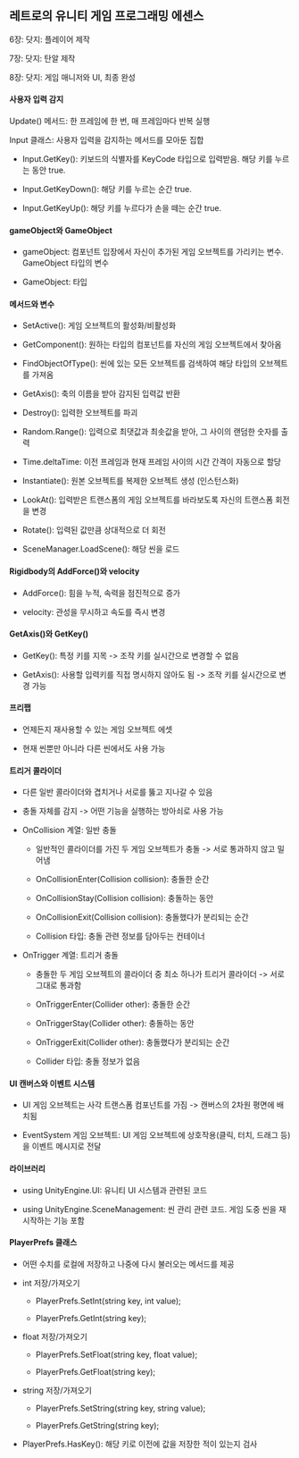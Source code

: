 ## 레트로의 유니티 게임 프로그래밍 에센스

6장: 닷지: 플레이어 제작

7장: 닷지: 탄알 제작

8장: 닷지: 게임 매니저와 UI, 최종 완성

#### 사용자 입력 감지

Update() 메서드: 한 프레임에 한 번, 매 프레임마다 반복 실행

Input 클래스: 사용자 입력을 감지하는 메서드를 모아둔 집합

- Input.GetKey(): 키보드의 식별자를 KeyCode 타입으로 입력받음. 해당 키를 누르는 동안 true.

- Input.GetKeyDown(): 해당 키를 누르는 순간 true.

- Input.GetKeyUp(): 해당 키를 누르다가 손을 떼는 순간 true.

#### gameObject와 GameObject

- gameObject: 컴포넌트 입장에서 자신이 추가된 게임 오브젝트를 가리키는 변수. GameObject 타입의 변수

- GameObject: 타입

#### 메서드와 변수

- SetActive(): 게임 오브젝트의 활성화/비활성화

- GetComponent(): 원하는 타입의 컴포넌트를 자신의 게임 오브젝트에서 찾아옴

- FindObjectOfType(): 씬에 있는 모든 오브젝트를 검색하여 해당 타입의 오브젝트를 가져옴

- GetAxis(): 축의 이름을 받아 감지된 입력값 반환

- Destroy(): 입력한 오브젝트를 파괴

- Random.Range(): 입력으로 최댓값과 최솟값을 받아, 그 사이의 랜덤한 숫자를 출력

- Time.deltaTime: 이전 프레임과 현재 프레임 사이의 시간 간격이 자동으로 할당

- Instantiate(): 원본 오브젝트를 복제한 오브젝트 생성 (인스턴스화)

- LookAt(): 입력받은 트랜스폼의 게임 오브젝트를 바라보도록 자신의 트랜스폼 회전을 변경

- Rotate(): 입력된 값만큼 상대적으로 더 회전

- SceneManager.LoadScene(): 해당 씬을 로드

#### Rigidbody의 AddForce()와 velocity

- AddForce(): 힘을 누적, 속력을 점진적으로 증가

- velocity: 관성을 무시하고 속도를 즉시 변경

#### GetAxis()와 GetKey()

- GetKey(): 특정 키를 지목 -> 조작 키를 실시간으로 변경할 수 없음

- GetAxis(): 사용할 입력키를 직접 명시하지 않아도 됨 -> 조작 키를 실시간으로 변경 가능

#### 프리팹

- 언제든지 재사용할 수 있는 게임 오브젝트 에셋

- 현재 씬뿐만 아니라 다른 씬에서도 사용 가능

#### 트리거 콜라이더

- 다른 일반 콜라이더와 겹치거나 서로를 뚫고 지나갈 수 있음

- 충돌 자체를 감지 -> 어떤 기능을 실행하는 방아쇠로 사용 가능

- OnCollision 계열: 일반 충돌

  - 일반적인 콜라이더를 가진 두 게임 오브젝트가 충돌 -> 서로 통과하지 않고 밀어냄
  
  - OnCollisionEnter(Collision collision): 충돌한 순간
  
  - OnCollisionStay(Collision collision): 충돌하는 동안

  - OnCollisionExit(Collision collision): 충돌했다가 분리되는 순간
  
  - Collision 타입: 충돌 관련 정보를 담아두는 컨테이너

- OnTrigger 계열: 트리거 충돌

  - 충돌한 두 게임 오브젝트의 콜라이더 중 최소 하나가 트리거 콜라이더 -> 서로 그대로 통과함
  
  - OnTriggerEnter(Collider other): 충돌한 순간
  
  - OnTriggerStay(Collider other): 충돌하는 동안
  
  - OnTriggerExit(Collider other): 충돌했다가 분리되는 순간
  
  - Collider 타입: 충돌 정보가 없음

#### UI 캔버스와 이벤트 시스템

- UI 게임 오브젝트는 사각 트랜스폼 컴포넌트를 가짐 -> 캔버스의 2차원 평면에 배치됨

- EventSystem 게임 오브젝트: UI 게임 오브젝트에 상호작용(클릭, 터치, 드래그 등)을 이벤트 메시지로 전달

#### 라이브러리

- using UnityEngine.UI: 유니티 UI 시스템과 관련된 코드

- using UnityEngine.SceneManagement: 씬 관리 관련 코드. 게임 도중 씬을 재시작하는 기능 포함

#### PlayerPrefs 클래스

- 어떤 수치를 로컬에 저장하고 나중에 다시 불러오는 메서드를 제공

- int 저장/가져오기

  - PlayerPrefs.SetInt(string key, int value);

  - PlayerPrefs.GetInt(string key);

- float 저장/가져오기

  - PlayerPrefs.SetFloat(string key, float value);

  - PlayerPrefs.GetFloat(string key);

- string 저장/가져오기

  - PlayerPrefs.SetString(string key, string value);

  - PlayerPrefs.GetString(string key);

- PlayerPrefs.HasKey(): 해당 키로 이전에 값을 저장한 적이 있는지 검사
